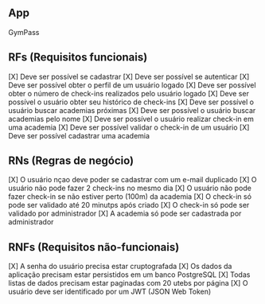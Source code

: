 ## App

GymPass

## RFs (Requisitos funcionais)

[X] Deve ser possível se cadastrar
[X] Deve ser possível se autenticar
[X] Deve ser possível obter o perfil de um usuário logado
[X] Deve ser possível obter o número de check-ins realizados pelo usuário logado
[X] Deve ser possível o usuário obter seu histórico de check-ins
[X] Deve ser possível o usuário buscar academias próximas
[X] Deve ser possível o usuário buscar academias pelo nome
[X] Deve ser possível o usuário realizar check-in em uma academia
[X] Deve ser possível validar o check-in de um usuário
[X] Deve ser possível cadastrar uma academia

## RNs (Regras de negócio)

[X] O usuário nçao deve poder se cadastrar com um e-mail duplicado
[X] O usuário não pode fazer 2 check-ins no mesmo dia
[X] O usuário não pode fazer check-in se não estiver perto (100m) da academia
[X] O check-in só pode ser validado até 20 minutps após criado
[X] O check-in só pode ser validado por administrador
[X] A academia só pode ser cadastrada por administrador

## RNFs (Requisitos não-funcionais)

[X] A senha do usuário precisa estar cruptografada
[X] Os dados da aplicação precisam estar persistidos em um banco PostgreSQL
[X] Todas listas de dados precisam estar paginadas com 20 utebs por página
[X] O usuário deve ser identificado por um JWT (JSON Web Token)